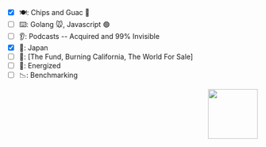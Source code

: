 ### 

<!--
**tclohm/tclohm** is a ✨ _special_ ✨ repository because its `README.md` (this file) appears on your GitHub profile.

Here are some ideas to get you started:

- 🔭 I’m currently working on ...
- 🌱 I’m currently learning ...
- 👯 I’m looking to collaborate on ...
- 🤔 I’m looking for help with ...
- 💬 Ask me about ...
- 📫 How to reach me: ...
- 😄 Pronouns: ...
- ⚡ Fun fact: ...
-->


- [x] 🍽: Chips and Guac 🥲
- [ ] ⌨️: Golang 🐭, Javascript 🟢
- [ ] 👂: Podcasts -- Acquired and 99% Invisible
- [x] 📍: Japan
- [ ] 📖: [The Fund, Burning California, The World For Sale]
- [ ] 🔋: Energized
- [ ] 📉: Benchmarking

<img src="https://user-images.githubusercontent.com/2380963/196989432-0c1113e4-33ec-4128-847e-932d0f377407.gif" align="right" width="100" height="100">
